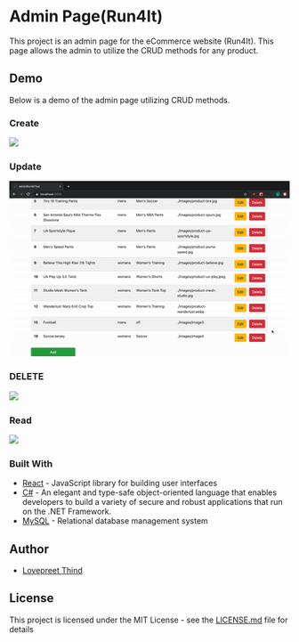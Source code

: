 # Admin Page(Run4It)
This project is an admin page for the eCommerce website (Run4It). This page allows the admin to utilize the CRUD methods for any product.

## Demo
Below is a demo of the admin page utilizing CRUD methods.

### Create
![](create.gif)

### Update
![](work/gif/update.gif)

### DELETE
![](delete.gif)

### Read
![](read.gif)

### Built With

* [React](https://reactjs.org/docs/getting-started.html) - JavaScript library for building user interfaces
* [C#](https://docs.microsoft.com/en-us/dotnet/csharp/) - An elegant and type-safe object-oriented language that enables developers to build a variety of secure and robust applications that run on the .NET Framework.
* [MySQL](https://dev.mysql.com/doc/) - Relational database management system



## Author
* [Lovepreet Thind](https://github.com/Thind-Lovepreet14)

## License

This project is licensed under the MIT License - see the [LICENSE.md](LICENSE.md) file for details
